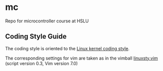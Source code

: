 # mc

Repo for microcontroller course at HSLU

## Coding Style Guide
The coding style is oriented to the 
[Linux kernel coding style](https://www.kernel.org/doc/Documentation/CodingStyle).

The corresponding settings for vim are taken as in the vimball
[linuxsty.vim](http://www.vim.org/scripts/script.php?script_id=4369)
(script version 0.3, Vim version 7.0)

